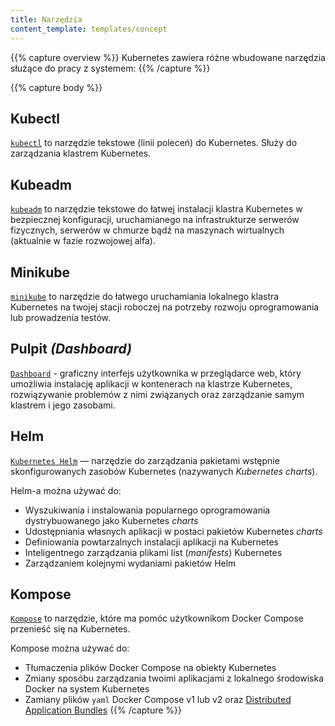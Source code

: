 ```yaml
---
title: Narzędzia
content_template: templates/concept
---
```


{{% capture overview %}} Kubernetes zawiera różne wbudowane narzędzia służące do
pracy z systemem: {{% /capture %}}

{{% capture body %}}

## Kubectl

[`kubectl`](/docs/tasks/tools/install-kubectl/) to narzędzie tekstowe (linii
poleceń) do Kubernetes. Służy do zarządzania klastrem Kubernetes.

## Kubeadm

[`kubeadm`](/docs/setup/production-environment/tools/kubeadm/install-kubeadm/)
to narzędzie tekstowe do łatwej instalacji klastra Kubernetes w bezpiecznej
konfiguracji, uruchamianego na infrastrukturze serwerów fizycznych, serwerów w
chmurze bądź na maszynach wirtualnych (aktualnie w fazie rozwojowej alfa).

## Minikube

[`minikube`](/docs/tasks/tools/install-minikube/) to narzędzie do łatwego
uruchamiania lokalnego klastra Kubernetes na twojej stacji roboczej na potrzeby
rozwoju oprogramowania lub prowadzenia testów.

## Pulpit _(Dashboard)_

[`Dashboard`](/docs/tasks/access-application-cluster/web-ui-dashboard/) -
graficzny interfejs użytkownika w przeglądarce web, który umożliwia instalację
aplikacji w kontenerach na klastrze Kubernetes, rozwiązywanie problemów z nimi
związanych oraz zarządzanie samym klastrem i jego zasobami.

## Helm

[`Kubernetes Helm`](https://github.com/kubernetes/helm) — narzędzie do
zarządzania pakietami wstępnie skonfigurowanych zasobów Kubernetes (nazywanych
_Kubernetes charts_).

Helm-a można używać do:

- Wyszukiwania i instalowania popularnego oprogramowania dystrybuowanego jako
  Kubernetes _charts_
- Udostępniania własnych aplikacji w postaci pakietów Kubernetes _charts_
- Definiowania powtarzalnych instalacji aplikacji na Kubernetes
- Inteligentnego zarządzania plikami list (_manifests_) Kubernetes
- Zarządzaniem kolejnymi wydaniami pakietów Helm

## Kompose

[`Kompose`](https://github.com/kubernetes-incubator/kompose) to narzędzie, które
ma pomóc użytkownikom Docker Compose przenieść się na Kubernetes.

Kompose można używać do:

- Tłumaczenia plików Docker Compose na obiekty Kubernetes
- Zmiany sposóbu zarządzania twoimi aplikacjami z lokalnego środowiska Docker na
  system Kubernetes
- Zamiany plików `yaml` Docker Compose v1 lub v2 oraz
  [Distributed Application Bundles](https://docs.docker.com/compose/bundles/)
  {{% /capture %}}
